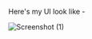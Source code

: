Here's my UI look like -

![Screenshot (1)](https://user-images.githubusercontent.com/87632554/162182759-3c685e86-dd80-4b52-80c0-3d9d977820fb.png)
